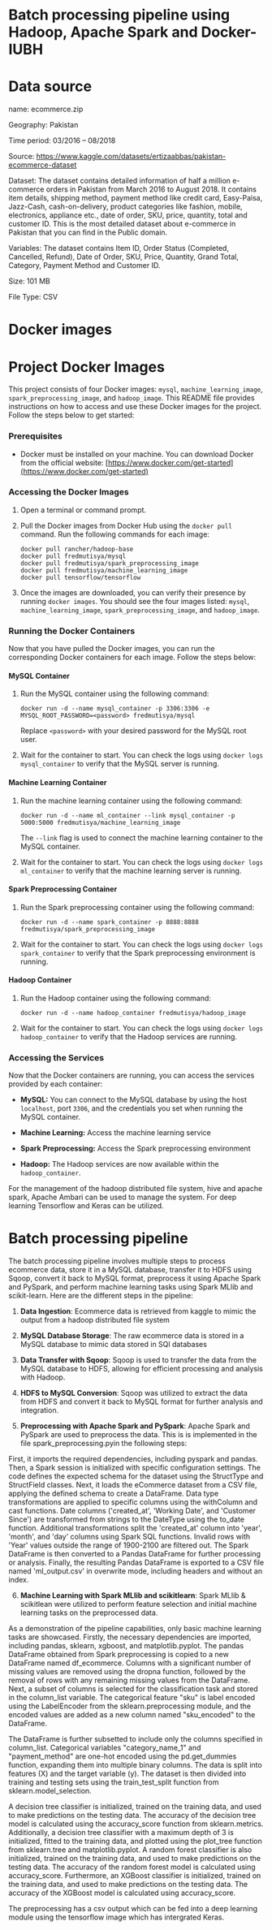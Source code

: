 # Batch processing pipeline using Hadoop, Apache Spark and Docker- IUBH

# Data source

name: ecommerce.zip

Geography: Pakistan

Time period: 03/2016 – 08/2018

Source: https://www.kaggle.com/datasets/ertizaabbas/pakistan-ecommerce-dataset

Dataset: The dataset contains detailed information of half a million e-commerce orders in Pakistan from March 2016 to August 2018. It contains item details, shipping method, payment method like credit card, Easy-Paisa, Jazz-Cash, cash-on-delivery, product categories like fashion, mobile, electronics, appliance etc., date of order, SKU, price, quantity, total and customer ID. This is the most detailed dataset about e-commerce in Pakistan that you can find in the Public domain.

Variables: The dataset contains Item ID, Order Status (Completed, Cancelled, Refund), Date of Order, SKU, Price, Quantity, Grand Total, Category, Payment Method and Customer ID.

Size: 101 MB

File Type: CSV


# Docker images

# Project Docker Images

This project consists of four Docker images: `mysql`, `machine_learning_image`, `spark_preprocessing_image`, and `hadoop_image`. This README file provides instructions on how to access and use these Docker images for the project. Follow the steps below to get started:

### Prerequisites

- Docker must be installed on your machine. You can download Docker from the official website: [https://www.docker.com/get-started](https://www.docker.com/get-started)

### Accessing the Docker Images

1. Open a terminal or command prompt.

2. Pull the Docker images from Docker Hub using the `docker pull` command. Run the following commands for each image:

   ```shell
   docker pull rancher/hadoop-base
   docker pull fredmutisya/mysql
   docker pull fredmutisya/spark_preprocessing_image
   docker pull fredmutisya/machine_learning_image
   docker pull tensorflow/tensorflow
   ```

3. Once the images are downloaded, you can verify their presence by running `docker images`. You should see the four images listed: `mysql`, `machine_learning_image`, `spark_preprocessing_image`, and `hadoop_image`.

### Running the Docker Containers

Now that you have pulled the Docker images, you can run the corresponding Docker containers for each image. Follow the steps below:

#### MySQL Container

1. Run the MySQL container using the following command:

   ```shell
   docker run -d --name mysql_container -p 3306:3306 -e MYSQL_ROOT_PASSWORD=<password> fredmutisya/mysql
   ```

   Replace `<password>` with your desired password for the MySQL root user.

2. Wait for the container to start. You can check the logs using `docker logs mysql_container` to verify that the MySQL server is running.

#### Machine Learning Container

1. Run the machine learning container using the following command:

   ```shell
   docker run -d --name ml_container --link mysql_container -p 5000:5000 fredmutisya/machine_learning_image
   ```

   The `--link` flag is used to connect the machine learning container to the MySQL container.

2. Wait for the container to start. You can check the logs using `docker logs ml_container` to verify that the machine learning server is running.

#### Spark Preprocessing Container

1. Run the Spark preprocessing container using the following command:

   ```shell
   docker run -d --name spark_container -p 8888:8888 fredmutisya/spark_preprocessing_image
   ```

2. Wait for the container to start. You can check the logs using `docker logs spark_container` to verify that the Spark preprocessing environment is running.

#### Hadoop Container

1. Run the Hadoop container using the following command:

   ```shell
   docker run -d --name hadoop_container fredmutisya/hadoop_image
   ```

2. Wait for the container to start. You can check the logs using `docker logs hadoop_container` to verify that the Hadoop services are running.

### Accessing the Services

Now that the Docker containers are running, you can access the services provided by each container:

- **MySQL:** You can connect to the MySQL database by using the host `localhost`, port `3306`, and the credentials you set when running the MySQL container.

- **Machine Learning:** Access the machine learning service 

- **Spark Preprocessing:** Access the Spark preprocessing environment 

- **Hadoop:** The Hadoop services are now available within the `hadoop_container`. 

For the management of the hadoop distributed file system, hive and apache spark, Apache Ambari can be used to manage the system. For deep learning Tensorflow and Keras can be utilized.

# Batch processing pipeline 

The batch processing pipeline involves multiple steps to process ecommerce data, store it in a MySQL database, transfer it to HDFS using Sqoop, convert it back to MySQL format, preprocess it using Apache Spark and PySpark, and perform machine learning tasks using Spark MLlib and scikit-learn. Here are the different steps in the pipeline:

1. **Data Ingestion**: Ecommerce data is retrieved from kaggle to mimic the output from a hadoop distributed file system

2. **MySQL Database Storage**: The raw ecommerce data is stored in a MySQL database to mimic data stored in SQl databases

3. **Data Transfer with Sqoop**: Sqoop is used to transfer the data from the MySQL database to HDFS, allowing for efficient processing and analysis with Hadoop.

4. **HDFS to MySQL Conversion**: Sqoop was utilized to extract the data from HDFS and convert it back to MySQL format for further analysis and integration.

5. **Preprocessing with Apache Spark and PySpark**: Apache Spark and PySpark are used to preprocess the data. This is is implemented in the file spark_preprocessing.pyin the following steps:

First, it imports the required dependencies, including pyspark and pandas. Then, a Spark session is initialized with specific configuration settings. The code defines the expected schema for the dataset using the StructType and StructField classes. Next, it loads the eCommerce dataset from a CSV file, applying the defined schema to create a DataFrame. Data type transformations are applied to specific columns using the withColumn and cast functions. Date columns ('created_at', 'Working Date', and 'Customer Since') are transformed from strings to the DateType using the to_date function. Additional transformations split the 'created_at' column into 'year', 'month', and 'day' columns using Spark SQL functions. Invalid rows with 'Year' values outside the range of 1900-2100 are filtered out. The Spark DataFrame is then converted to a Pandas DataFrame for further processing or analysis. Finally, the resulting Pandas DataFrame is exported to a CSV file named 'ml_output.csv' in overwrite mode, including headers and without an index.


6. **Machine Learning with Spark MLlib and scikitlearn**: Spark MLlib & scikitlean were utilized to perform feature selection and initial machine learning tasks on the preprocessed data. 

As a demonstration of the pipeline capabilities, only basic machine learning tasks are showcased. 
Firstly, the necessary dependencies are imported, including pandas, sklearn, xgboost, and matplotlib.pyplot. The pandas DataFrame obtained from Spark preprocessing is copied to a new DataFrame named df_ecommerce. Columns with a significant number of missing values are removed using the dropna function, followed by the removal of rows with any remaining missing values from the DataFrame.
Next, a subset of columns is selected for the classification task and stored in the column_list variable. The categorical feature "sku" is label encoded using the LabelEncoder from the sklearn.preprocessing module, and the encoded values are added as a new column named "sku_encoded" to the DataFrame.

The DataFrame is further subsetted to include only the columns specified in column_list. Categorical variables "category_name_1" and "payment_method" are one-hot encoded using the pd.get_dummies function, expanding them into multiple binary columns. The data is split into features (X) and the target variable (y). The dataset is then divided into training and testing sets using the train_test_split function from sklearn.model_selection.

A decision tree classifier is initialized, trained on the training data, and used to make predictions on the testing data. The accuracy of the decision tree model is calculated using the accuracy_score function from sklearn.metrics. Additionally, a decision tree classifier with a maximum depth of 3 is initialized, fitted to the training data, and plotted using the plot_tree function from sklearn.tree and matplotlib.pyplot. A random forest classifier is also initialized, trained on the training data, and used to make predictions on the testing data. The accuracy of the random forest model is calculated using accuracy_score. Furthermore, an XGBoost classifier is initialized, trained on the training data, and used to make predictions on the testing data. The accuracy of the XGBoost model is calculated using accuracy_score.

The preprocessing has a csv output which can be fed into a deep learning module using the tensorflow image which has intergrated Keras.





